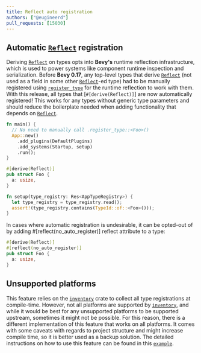 ```yaml
---
title: Reflect auto registration
authors: ["@eugineerd"]
pull_requests: [15030]
---
```


## Automatic [`Reflect`] registration

Deriving [`Reflect`] on types opts into **Bevy's** runtime reflection infrastructure, which is used to power systems like component runtime inspection and serialization. Before **Bevy 0.17**, any top-level
types that derive [`Reflect`] (not used as a field in some other [`Reflect`]-ed type) had to be manually registered using [`register_type`] for the runtime reflection to work with them. With this release,
all types that [`#[derive(Reflect)]`] are now automatically registered! This works for any types without generic type parameters and should reduce the boilerplate needed when adding functionality that depends on [`Reflect`].

```rs
fn main() {
  // No need to manually call .register_type::<Foo>()
  App::new()
    .add_plugins(DefaultPlugins)
    .add_systems(Startup, setup)
    .run();
}

#[derive(Reflect)]
pub struct Foo {
  a: usize,
}

fn setup(type_registry: Res<AppTypeRegistry>) {
  let type_registry = type_registry.read();
  assert!(type_registry.contains(TypeId::of::<Foo>()));
}
```

In cases where automatic registration is undesirable, it can be opted-out of by adding #[reflect(no_auto_register)] reflect attribute to a type:

```rs
#[derive(Reflect)]
#[reflect(no_auto_register)]
pub struct Foo {
  a: usize,
}
```

## Unsupported platforms

This feature relies on the [`inventory`] crate to collect all type registrations at compile-time. However, not all platforms are supported by [`inventory`], and while it would be best for
any unsupported platforms to be supported upstream, sometimes it might not be possible. For this reason, there is a different implementation of this feature that works on all platforms.
It comes with some caveats with regards to project structure and might increase compile time, so it is better used as a backup solution. The detailed instructions on how to use this feature
can be found in this [`example`].

[`Reflect`]: https://docs.rs/bevy/0.17.0/bevy/prelude/trait.Reflect.html
[`inventory`]: https://github.com/dtolnay/inventory
[`example`]: https://github.com/bevyengine/bevy/tree/release-0.17.0/examples/reflection/auto_register_static
[`register_type`]: https://docs.rs/bevy/0.17.0/bevy/prelude/struct.App.html#method.register_type
